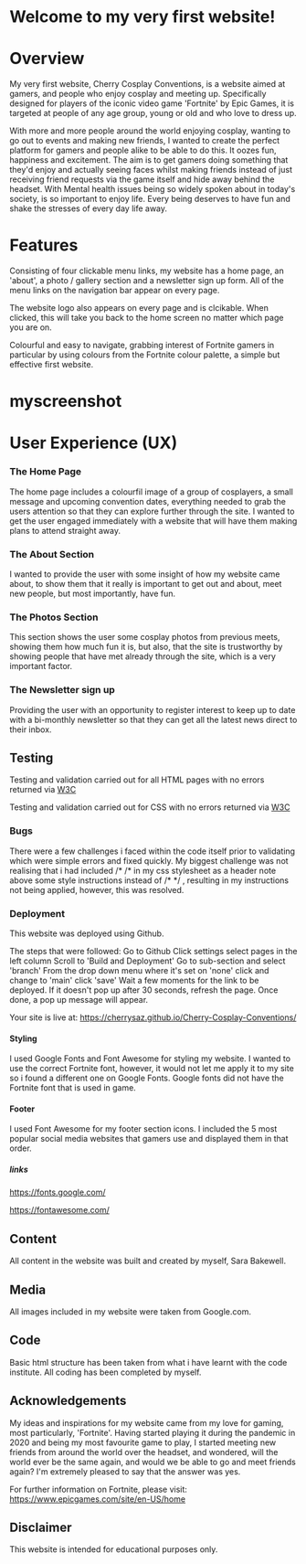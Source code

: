 # Welcome to my very first website!

# Overview
My very first website, Cherry Cosplay Conventions, is a website aimed at gamers, and people who enjoy cosplay and meeting up. Specifically designed for players of the iconic video game 'Fortnite' by Epic Games, it is targeted at people of any age group, young or old and who love to dress up.

With more and more people around the world enjoying cosplay, wanting to go out to events and making new friends, I wanted to create the perfect platform for gamers and people alike to be able to do this. It oozes fun, happiness and excitement.  The aim is to get gamers doing something that they'd enjoy and actually seeing faces whilst making friends instead of just receiving friend requests via the game itself and hide away behind the headset. With Mental health issues being so widely spoken about in today's society, is so important to enjoy life. Every being deserves to have fun and shake the stresses of every day life away.

# Features

Consisting of four clickable menu links, my website has a home page, an 'about', a photo / gallery section and a newsletter sign up form. 
All of the menu links on the navigation bar appear on every page.

The website logo also appears on every page and is clcikable. When clicked, this will take you back to the home screen no matter which page you are on.

Colourful and easy to navigate, grabbing interest of Fortnite gamers in particular by using colours from the Fortnite colour palette, a simple but effective first website.

# myscreenshot







# User Experience (UX)

### The Home Page

The home page includes a colourfil image of a group of cosplayers, a small message and upcoming convention dates, everything needed to grab the users attention so that they can explore further through the site. I wanted to get the user engaged immediately with a website that will have them making plans to attend straight away.

### The About Section

I wanted to provide the user with some insight of how my website came about, to show them that it really is important to get out and about, meet new people, but most importantly, have fun.

### The Photos Section

This section shows the user some cosplay photos from previous meets, showing them how much fun it is, but also, that the site is trustworthy by showing people that have met already through the site, which is a very important factor.

### The Newsletter sign up

Providing the user with an opportunity to register interest to keep up to date with a bi-monthly newsletter so that they can get all the latest news direct to their inbox.

## Testing

Testing and validation carried out for all HTML pages with no errors returned via [W3C](https://validator.w3.org/)


Testing and validation carried out for  CSS  with no errors returned via [W3C](https://jigsaw.w3.org/css-validator/)

### Bugs

There were a few challenges i faced within the code itself prior to validating which were simple errors and fixed quickly. My biggest challenge was not realising that i had included /* /* in my css stylesheet as a header note above some style instructions instead of /* */ , resulting in my instructions not being applied, however, this was resolved.

### Deployment

This website was deployed using Github.

The steps that were followed:
Go to Github
Click settings
select pages in the left column
Scroll to 'Build and Deployment'
Go to sub-section and select 'branch'
From the drop down menu where it's set on 'none' click and change to 'main'
click 'save'
Wait a few moments for the link to be deployed. If it doesn't pop up after 30 seconds, refresh the page.
Once done, a pop up message will appear.

Your site is live at:  https://cherrysaz.github.io/Cherry-Cosplay-Conventions/



#### Styling

I used Google Fonts and Font Awesome for styling my website. I wanted to use the correct Fortnite font, however, it would not let me apply it to my site so i found a different one on Google Fonts. Google fonts did not have the Fortnite font that is used in game.

#### Footer

I used Font Awesome for my footer section icons. I included the 5 most popular social media websites that gamers use and displayed them in that order.

##### links

https://fonts.google.com/

https://fontawesome.com/


## Content

All content in the website was built and created by myself, Sara Bakewell. 

## Media

All images included in my website were taken from Google.com.

## Code

Basic html structure has been taken from what i have learnt with the code institute. All coding has been completed by myself.

## Acknowledgements

My ideas and inspirations for my website came from my love for gaming, most particularly, 'Fortnite'. Having started playing it during the pandemic in 2020 and being my most favourite game to play, I started meeting new friends from around the world over the headset, and wondered, will the world ever be the same again, and would we be able to go and meet friends again? I'm extremely pleased to say that the answer was yes.

For further information on Fortnite, please visit: https://www.epicgames.com/site/en-US/home

## Disclaimer

This website is intended for educational purposes only.











